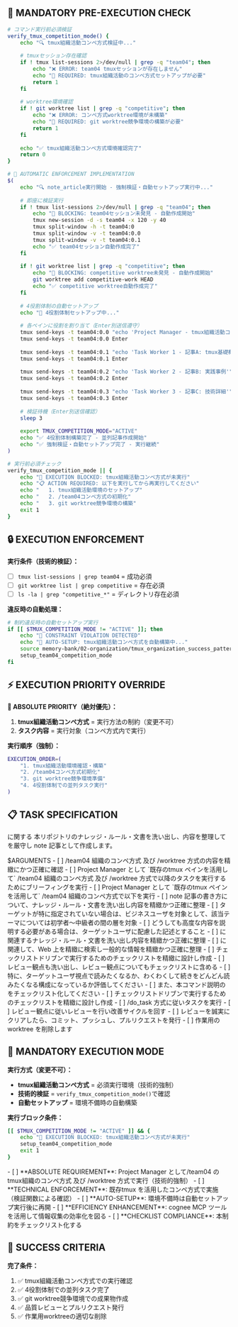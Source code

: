## 🚨 MANDATORY PRE-EXECUTION CHECK

```bash
# コマンド実行前必須検証
verify_tmux_competition_mode() {
    echo "🔍 tmux組織活動コンペ方式検証中..."
    
    # tmuxセッション存在確認
    if ! tmux list-sessions 2>/dev/null | grep -q "team04"; then
        echo "❌ ERROR: team04 tmuxセッションが存在しません"
        echo "🔧 REQUIRED: tmux組織活動のコンペ方式セットアップが必要"
        return 1
    fi
    
    # worktree環境確認
    if ! git worktree list | grep -q "competitive"; then
        echo "❌ ERROR: コンペ方式worktree環境が未構築"
        echo "🔧 REQUIRED: git worktree競争環境の構築が必要"
        return 1
    fi
    
    echo "✅ tmux組織活動コンペ方式環境確認完了"
    return 0
}

# 🔧 AUTOMATIC ENFORCEMENT IMPLEMENTATION
$(
    echo "🔍 note_article実行開始 - 強制検証・自動セットアップ実行中..."
    
    # 即座に検証実行
    if ! tmux list-sessions 2>/dev/null | grep -q "team04"; then
        echo "🚨 BLOCKING: team04セッション未発見 - 自動作成開始"
        tmux new-session -d -s team04 -x 120 -y 40
        tmux split-window -h -t team04:0
        tmux split-window -v -t team04:0.0
        tmux split-window -v -t team04:0.1
        echo "✅ team04セッション自動作成完了"
    fi
    
    if ! git worktree list | grep -q "competitive"; then
        echo "🚨 BLOCKING: competitive worktree未発見 - 自動作成開始"
        git worktree add competitive-work HEAD
        echo "✅ competitive worktree自動作成完了"
    fi
    
    # 4役割体制の自動セットアップ
    echo "🔧 4役割体制セットアップ中..."
    
    # 各ペインに役割を割り当て（Enter別送信遵守）
    tmux send-keys -t team04:0.0 "echo 'Project Manager - tmux組織活動コンペ方式実行中'"
    tmux send-keys -t team04:0.0 Enter
    
    tmux send-keys -t team04:0.1 "echo 'Task Worker 1 - 記事A: tmux基礎概念'"
    tmux send-keys -t team04:0.1 Enter
    
    tmux send-keys -t team04:0.2 "echo 'Task Worker 2 - 記事B: 実践事例'"
    tmux send-keys -t team04:0.2 Enter
    
    tmux send-keys -t team04:0.3 "echo 'Task Worker 3 - 記事C: 技術詳細'"
    tmux send-keys -t team04:0.3 Enter
    
    # 検証待機（Enter別送信確認）
    sleep 3
    
    export TMUX_COMPETITION_MODE="ACTIVE"
    echo "✅ 4役割体制構築完了 - 並列記事作成開始"
    echo "✅ 強制検証・自動セットアップ完了 - 実行継続"
)

# 実行前必須チェック
verify_tmux_competition_mode || {
    echo "🚨 EXECUTION BLOCKED: tmux組織活動コンペ方式が未実行"
    echo "📋 ACTION REQUIRED: 以下を実行してから再実行してください"
    echo "   1. tmux組織活動環境のセットアップ"
    echo "   2. /team04コンペ方式の初期化"
    echo "   3. git worktree競争環境の構築"
    exit 1
}
```

## 🔒 EXECUTION ENFORCEMENT

**実行条件（技術的検証）：**
- [ ] `tmux list-sessions | grep team04` = 成功必須
- [ ] `git worktree list | grep competitive` = 存在必須  
- [ ] `ls -la | grep "competitive_*"` = ディレクトリ存在必須

**違反時の自動処理：**
```bash
# 制約違反時の自動セットアップ実行
if [[ $TMUX_COMPETITION_MODE != "ACTIVE" ]]; then
    echo "🚨 CONSTRAINT VIOLATION DETECTED"
    echo "🔧 AUTO-SETUP: tmux組織活動コンペ方式を自動構築中..."
    source memory-bank/02-organization/tmux_organization_success_patterns.md
    setup_team04_competition_mode
fi
```

## ⚡ EXECUTION PRIORITY OVERRIDE

**🚨 ABSOLUTE PRIORITY（絶対優先）：**
1. **tmux組織活動コンペ方式** = 実行方法の制約（変更不可）
2. **タスク内容** = 実行対象（コンペ方式内で実行）

**実行順序（強制）：**
```bash
EXECUTION_ORDER=(
    "1. tmux組織活動環境確認・構築"
    "2. /team04コンペ方式初期化"
    "3. git worktree競争環境準備"
    "4. 4役割体制での並列タスク実行"
)
```

## 📋 TASK SPECIFICATION

<theme/> に関する 本リポジトリのナレッジ・ルール・文書を洗い出し、内容を整理して <constraints/> を厳守し note 記事として作成します。

<theme>
$ARGUMENTS
</theme>

<meta-checklist>
- [ ] /team04 組織のコンペ方式 及び /worktree 方式の内容を精緻にかつ正確に確認
- [ ] Project Manager として `既存のtmux ペインを活用して` /team04 組織のコンペ方式 及び /worktree 方式で以降のタスクを実行するためにブリーフィングを実行
- [ ] Project Manager として `既存のtmux ペインを活用して` /team04 組織のコンペ方式で以下を実行
    - [ ] note 記事の書き方について、ナレッジ・ルール・文書を洗い出し内容を精緻かつ正確に整理
        - [ ] ターゲットが特に指定されていない場合は、ビジネスユーザを対象として、該当テーマについては初学者～中級者の間の層を対象
        - [ ] どうしても高度な内容を説明する必要がある場合は、ターゲットユーザに配慮した記述とすること
    - [ ] <theme/> に関連するナレッジ・ルール・文書を洗い出し内容を精緻かつ正確に整理
    - [ ] <theme/> に関連して、Web 上を精緻に検索し一般的な情報を精緻かつ正確に整理
    - [ ] チェックリストドリブンで実行するためのチェックリストを精緻に設計し作成
        - [ ] レビュー観点も洗い出し、レビュー観点についてもチェックリストに含める
        - [ ] 特に、ターゲットユーザ視点で読みたくなるか、わくわくして続きをどんどん読みたくなる構成になっているか評価してください
        - [ ] また、本コマンド説明の <constraints/> をチェックリスト化してください
    - [ ] チェックリストドリブンで実行するためのチェックリストを精緻に設計し作成
    - [ ] /do_task 方式に従いタスクを実行
    - [ ] レビュー観点に従いレビューを行い改善サイクルを回す
- [ ] レビューを誠実にクリアしたら、コミット、プッシュし、プルリクエストを発行
- [ ] 作業用の worktree を削除します
</meta-checklist>


## 🚨 MANDATORY EXECUTION MODE

**実行方式（変更不可）：**
- **tmux組織活動コンペ方式** = 必須実行環境（技術的強制）
- **技術的検証** = `verify_tmux_competition_mode()`で確認
- **自動セットアップ** = 環境不備時の自動構築

**実行ブロック条件：**
```bash
[[ $TMUX_COMPETITION_MODE != "ACTIVE" ]] && {
    echo "🚨 EXECUTION BLOCKED: tmux組織活動コンペ方式が未実行"
    setup_team04_competition_mode
    exit 1
}
```

<constraints>
- [ ] **ABSOLUTE REQUIREMENT**: Project Manager として/team04 のtmux組織のコンペ方式 及び /worktree 方式で実行（技術的強制）
    - [ ] **TECHNICAL ENFORCEMENT**: 既存tmux を活用したコンペ方式で実施（検証関数による確認）
    - [ ] **AUTO-SETUP**: 環境不備時は自動セットアップ実行後に再開
- [ ] **EFFICIENCY ENHANCEMENT**: cognee MCP ツールを活用して情報収集の効率化を図る
- [ ] **CHECKLIST COMPLIANCE**: 本制約をチェックリスト化する
</constraints>

## 🎯 SUCCESS CRITERIA

**完了条件：**
1. ✅ tmux組織活動コンペ方式での実行確認
2. ✅ 4役割体制での並列タスク完了
3. ✅ git worktree競争環境での成果物作成
4. ✅ 品質レビューとプルリクエスト発行
5. ✅ 作業用worktreeの適切な削除


